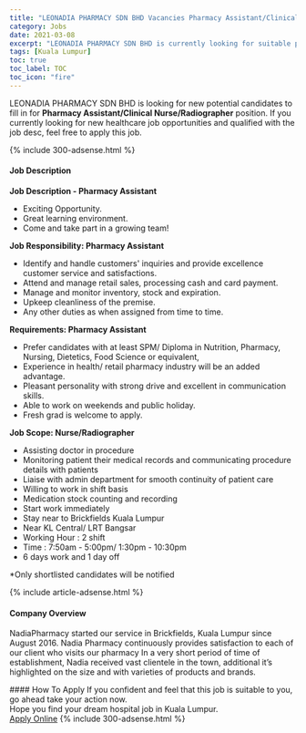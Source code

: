```yaml
---
title: "LEONADIA PHARMACY SDN BHD Vacancies Pharmacy Assistant/Clinical Nurse/Radiographer" 
category: Jobs 
date: 2021-03-08 
excerpt: "LEONADIA PHARMACY SDN BHD is currently looking for suitable person to fill in the Pharmacy Assistant/Clinical Nurse/Radiographer which positioned at Kuala Lumpur" 
tags: [Kuala Lumpur] 
toc: true 
toc_label: TOC 
toc_icon: "fire" 
--- 
```


<p>LEONADIA PHARMACY SDN BHD is looking for new potential candidates to fill in for <b>Pharmacy Assistant/Clinical Nurse/Radiographer</b> position. If you currently looking for new healthcare job opportunities and qualified with the job desc, feel free to apply this job.
</p>{% include 300-adsense.html %} 
<div><div><h4>Job Description</h4></div><div><div><span><div><p><strong>Job Description - Pharmacy Assistant</strong></p><ul><li>Exciting Opportunity.</li><li>Great learning environment.</li><li>Come and take part in a growing team!</li></ul><p><strong>Job Responsibility: Pharmacy Assistant</strong></p><ul><li>Identify and handle customers' inquiries and provide excellence customer service and satisfactions.</li><li>Attend and manage retail sales, processing cash and card payment.</li><li>Manage and monitor inventory, stock and expiration.</li><li>Upkeep cleanliness of the premise.</li><li>Any other duties as when assigned from time to time.</li></ul><p><strong>Requirements: Pharmacy Assistant</strong></p><ul><li>Prefer candidates with at least SPM/ Diploma in Nutrition, Pharmacy, Nursing, Dietetics, Food Science or equivalent,</li><li>Experience in health/ retail pharmacy industry will be an added advantage.</li><li>Pleasant personality with strong drive and excellent in communication skills.</li><li>Able to work on weekends and public holiday.</li><li>Fresh grad is welcome to apply.</li></ul><p><strong>Job Scope: Nurse/Radiographer</strong></p><ul><li>Assisting doctor in procedure</li><li>Monitoring patient their medical records and communicating procedure details with patients</li><li>Liaise with admin department for smooth continuity of patient care</li><li>Willing to work in shift basis</li><li>Medication stock counting and recording</li><li>Start work immediately</li><li>Stay near to Brickfields Kuala Lumpur</li><li>Near KL Central/ LRT Bangsar</li><li>Working Hour : 2 shift</li><li>Time : 7:50am - 5:00pm/ 1:30pm - 10:30pm</li><li>6 days work and 1 day off</li></ul><p>*Only shortlisted candidates will be notified</p></div></span></div></div></div> 
{% include article-adsense.html %} 
<div><div><h4>Company Overview</h4></div><div><div><span><div><p>NadiaPharmacy started our service in Brickfields, Kuala Lumpur since August 2016. Nadia Pharmacy continuously provides satisfaction to each of our client who visits our pharmacy In a very short period of time of establishment, Nadia received vast clientele in the town, additional it&#8217;s highlighted on the size and with varieties of products and brands.</p></div></span></div></div></div> 
#### How To Apply 
If you confident and feel that this job is suitable to you, go ahead take your action now. <br/> 
Hope you find your dream hospital job in Kuala Lumpur. <br/> 
<a href="https://www.jobstreet.com.my/en/job/pharmacy-assistant-clinical-nurse-radiographer-4499758?jobId=jobstreet-my-job-4499758" class="btn btn--warning" target="_blank" rel="nofollow noopenner">Apply Online</a> 
{% include 300-adsense.html %} 
